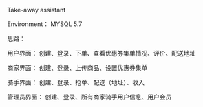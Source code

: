Take-away assistant

Environment：
MYSQL 5.7

思路：

用户界面：
创建、登录、下单、查看优惠券集单情况、评价、配送地址

商家界面：
创建、登录、上传商品、设置优惠券集单

骑手界面：
创建、登录、抢单、配送（地址）、收入

管理员界面：
创建、登录、所有商家骑手用户信息、用户会员
